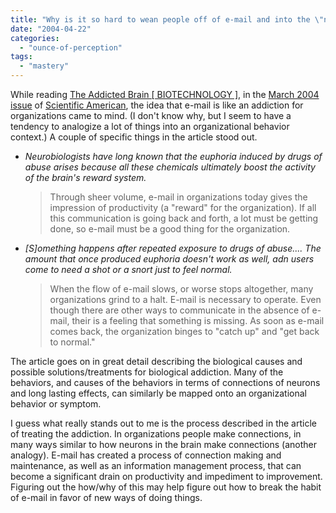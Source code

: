 ```yaml
---
title: "Why is it so hard to wean people off of e-mail and into the \"network centric\" environment provided by today's information technology?"
date: "2004-04-22"
categories: 
  - "ounce-of-perception"
tags: 
  - "mastery"
---
```


While reading [The Addicted Brain \[ BIOTECHNOLOGY \]](http://www.sciam.com/article.cfm?articleID=0001E632-978A-1019-978A83414B7F0101&ref=sciam&chanID=sa006), in the [March 2004 issue](http://www.sciam.com/issue.cfm?issueDate=Mar-04) of [Scientific American](http://www.sciam.com), the idea that e-mail is like an addiction for organizations came to mind. (I don't know why, but I seem to have a tendency to analogize a lot of things into an organizational behavior context.) A couple of specific things in the article stood out.

- _Neurobiologists have long known that the euphoria induced by drugs of abuse arises because all these chemicals ultimately boost the activity of the brain's reward system._
    
    > Through sheer volume, e-mail in organizations today gives the impression of productivity (a "reward" for the organization). If all this communication is going back and forth, a lot must be getting done, so e-mail must be a good thing for the organization.
    
- _\[S\]omething happens after repeated exposure to drugs of abuse.... The amount that once produced euphoria doesn't work as well, adn users come to need a shot or a snort just to feel normal._
    
    > When the flow of e-mail slows, or worse stops altogether, many organizations grind to a halt. E-mail is necessary to operate. Even though there are other ways to communicate in the absence of e-mail, their is a feeling that something is missing. As soon as e-mail comes back, the organization binges to "catch up" and "get back to normal."
    

The article goes on in great detail describing the biological causes and possible solutions/treatments for biological addiction. Many of the behaviors, and causes of the behaviors in terms of connections of neurons and long lasting effects, can similarly be mapped onto an organizational behavior or symptom.  
  
I guess what really stands out to me is the process described in the article of treating the addiction. In organizations people make connections, in many ways similar to how neurons in the brain make connections (another analogy). E-mail has created a process of connection making and maintenance, as well as an information management process, that can become a significant drain on productivity and impediment to improvement. Figuring out the how/why of this may help figure out how to break the habit of e-mail in favor of new ways of doing things.
